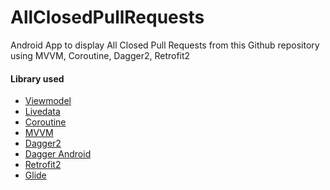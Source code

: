 # AllClosedPullRequests
Android App to display All Closed Pull Requests from this Github repository using MVVM, Coroutine, Dagger2, Retrofit2
<h4>Library used</h4>
<ul>
<li><a href="https://developer.android.com/topic/libraries/architecture/viewmodel" target="_blank">Viewmodel</a></li>
<li><a href="https://developer.android.com/topic/libraries/architecture/livedata">Livedata</a></li>
<li><a href="https://developer.android.com/kotlin/coroutines">Coroutine</a></li>
<li><a href="https://developer.android.com/topic/architecture">MVVM</a></li>
<li><a href="https://github.com/google/dagger" target="_blank">Dagger2</a></li>
<li><a href="https://github.com/google/dagger" target="_blank">Dagger Android</a></li>
<li><a href="https://github.com/square/retrofit" target="_blank">Retrofit2</a></li>
<li><a href="https://github.com/bumptech/glide" target="_blank">Glide</a></li>
 


</ul>
